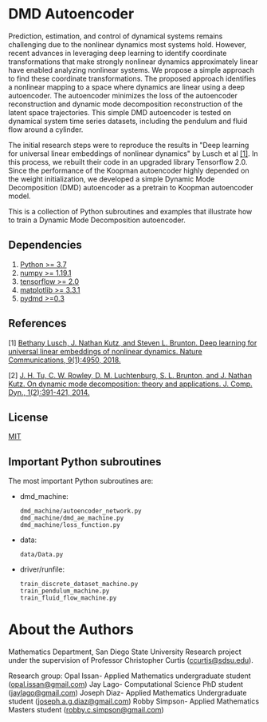 # DMD Autoencoder

Prediction, estimation, and control of dynamical systems remains challenging due to the nonlinear dynamics most systems hold. However, recent advances in leveraging deep learning to identify coordinate transformations that make strongly nonlinear dynamics approximately linear have enabled analyzing nonlinear systems. We propose a simple approach to find these coordinate transformations. The proposed approach identifies a nonlinear mapping to a space where dynamics are linear using a deep autoencoder. The autoencoder minimizes the loss of the autoencoder reconstruction and dynamic mode decomposition reconstruction of the latent space trajectories. This simple DMD autoencoder is tested on dynamical system time series datasets, including the pendulum and fluid flow around a cylinder.

The initial research steps were to reproduce the results in "Deep learning for universal linear embeddings of nonlinear dynamics" by Lusch et al [[1]](https://arxiv.org/pdf/1712.09707.pdf). In this process, we rebuilt their code in an upgraded library Tensorflow 2.0. Since the performance of the Koopman autoencoder highly depended on the weight initialization, we developed a simple Dynamic Mode Decomposition (DMD) autoencoder as a pretrain to Koopman autoencoder model. 

This is a collection of Python subroutines and examples that illustrate how to train a Dynamic Mode Decomposition autoencoder. 

## Dependencies
1. [Python >= 3.7](https://www.python.org/downloads/)
1. [numpy >= 1.19.1](https://numpy.org/install/)
2. [tensorflow >= 2.0](https://www.tensorflow.org/install)
3. [matplotlib >= 3.3.1](https://matplotlib.org/users/installing.html)
4. [pydmd >=0.3](https://pypi.org/project/pydmd/)

## References
[1] [Bethany Lusch, J. Nathan Kutz, and Steven L. Brunton. Deep learning for universal linear embeddings of nonlinear dynamics. Nature Communications, 9(1):4950, 2018.](https://arxiv.org/pdf/1712.09707.pdf)

[2] [J. H. Tu, C. W. Rowley, D. M. Luchtenburg, S. L. Brunton, and J. Nathan Kutz. On dynamic mode decomposition: theory and applications. J. Comp. Dyn., 1(2):391-421, 2014.](https://arxiv.org/abs/1312.0041)


## License
[MIT](https://choosealicense.com/licenses/mit/)


## Important Python subroutines
The most important Python subroutines are:

  - dmd_machine:
 
        dmd_machine/autoencoder_network.py
        dmd_machine/dmd_ae_machine.py
        dmd_machine/loss_function.py

  - data:

        data/Data.py
   
  - driver/runfile:

        train_discrete_dataset_machine.py
        train_pendulum_machine.py 
        train_fluid_flow_machine.py



# About the Authors
Mathematics Department, San Diego State University 
Research project under the supervision of Professor Christopher Curtis (ccurtis@sdsu.edu). 

Research group: 
Opal Issan- Applied Mathematics undergraduate student (opal.issan@gmail.com)
Jay Lago- Computational Science PhD student (jaylago@gmail.com)
Joseph Diaz- Applied Mathematics Undergraduate student (joseph.a.g.diaz@gmail.com)
Robby Simpson- Applied Mathematics Masters student (robby.c.simpson@gmail.com)



